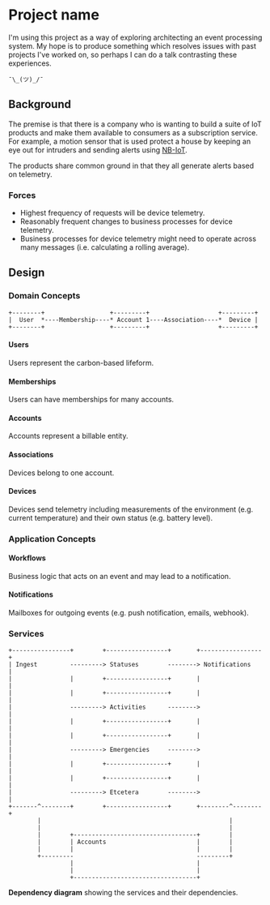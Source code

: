 # Project name

I'm using this project as a way of exploring architecting an event processing system.
My hope is to produce something which resolves issues with past projects I've worked on, so perhaps I can do a talk contrasting these experiences.

`¯\_(ツ)_/¯`

## Background

The premise is that there is a company who is wanting to build a suite of IoT products and make them available to consumers as a subscription service.
For example, a motion sensor that is used protect a house by keeping an eye out for intruders and sending alerts using [NB-IoT](https://en.wikipedia.org/wiki/Narrowband_IoT).

The products share common ground in that they all generate alerts based on telemetry.

### Forces

* Highest frequency of requests will be device telemetry.
* Reasonably frequent changes to business processes for device telemetry.
* Business processes for device telemetry might need to operate across many messages (i.e. calculating a rolling average).

## Design

### Domain Concepts

```none
+--------+                  +---------+                   +---------+
|  User  *----Membership----* Account 1----Association----*  Device |
+--------+                  +---------+                   +---------+
```

#### Users

Users represent the carbon-based lifeform.

#### Memberships

Users can have memberships for many accounts.

#### Accounts

Accounts represent a billable entity.

#### Associations

Devices belong to one account.

#### Devices

Devices send telemetry including measurements of the environment (e.g. current temperature) and their own status (e.g. battery level).

### Application Concepts

#### Workflows

Business logic that acts on an event and may lead to a notification.

#### Notifications

Mailboxes for outgoing events (e.g. push notification, emails, webhook). 

### Services

```none
+----------------+        +-----------------+       +-----------------+
| Ingest         ---------> Statuses        --------> Notifications   |
|                |        +-----------------+       |                 |
|                |        +-----------------+       |                 |
|                ---------> Activities      -------->                 |
|                |        +-----------------+       |                 |
|                |        +-----------------+       |                 |
|                ---------> Emergencies     -------->                 |
|                |        +-----------------+       |                 |
|                |        +-----------------+       |                 |
|                ---------> Etcetera        -------->                 |
+-------^--------+        +-----------------+       +--------^--------+
        |                                                    |         
        |                                                    |         
        |        +----------------------------------+        |         
        |        | Accounts                         |        |         
        |        |                                  |        |         
        +---------                                  ---------+         
                 |                                  |                  
                 |                                  |                  
                 +----------------------------------+                  
```

**Dependency diagram** showing the services and their dependencies.